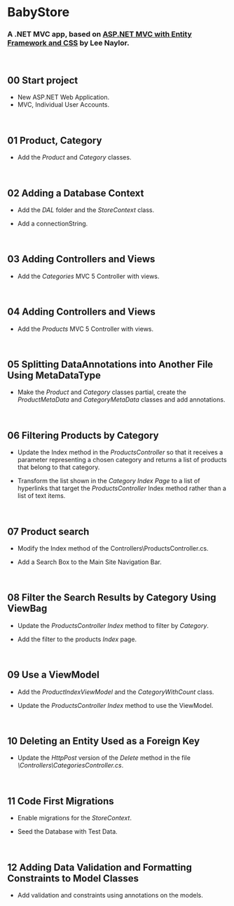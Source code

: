 # BabyStore

### A .NET MVC app, based on [ASP.NET MVC with Entity Framework and CSS](https://www.apress.com/gp/book/9781484221365) by Lee Naylor.


&nbsp;
## 00 Start project

* New ASP.NET Web Application.
* MVC, Individual User Accounts.


&nbsp;
## 01 Product, Category

* Add the *Product* and *Category* classes.


&nbsp;
## 02 Adding a Database Context

* Add the *DAL* folder and the *StoreContext* class.

* Add a connectionString.


&nbsp;
## 03 Adding Controllers and Views

* Add the *Categories* MVC 5 Controller with views.

&nbsp;
## 04 Adding Controllers and Views

* Add the *Products* MVC 5 Controller with views.


&nbsp;
## 05 Splitting DataAnnotations into Another File Using MetaDataType

*  Make the *Product* and *Category* classes partial, create the *ProductMetaData* and *CategoryMetaData* classes and add annotations.


&nbsp;
## 06 Filtering Products by Category

* Update the Index method in the *ProductsController* so that it receives a parameter
representing a chosen category and returns a list of products that belong to that
category.

* Transform the list shown in the *Category Index Page* to a list of hyperlinks that target
the *ProductsController* Index method rather than a list of text items.


&nbsp;
## 07 Product search

* Modify the Index method of the Controllers\ProductsController.cs.

* Add a Search Box to the Main Site Navigation Bar.


&nbsp;
## 08 Filter the Search Results by Category Using ViewBag

* Update the *ProductsController* *Index* method to filter by *Category*.

* Add the filter to the products *Index* page.



&nbsp;
## 09 Use a ViewModel

* Add the *ProductIndexViewModel* and the *CategoryWithCount* class.

* Update the *ProductsController* *Index* method to use the ViewModel.



&nbsp;
## 10 Deleting an Entity Used as a Foreign Key

* Update the *HttpPost* version of the *Delete* method in the file *\Controllers\CategoriesController.cs*.



&nbsp;
## 11 Code First Migrations

* Enable migrations for the *StoreContext*.

* Seed the Database with Test Data.



&nbsp;
## 12 Adding Data Validation and Formatting Constraints to Model Classes

* Add validation and constraints using annotations on the models.
